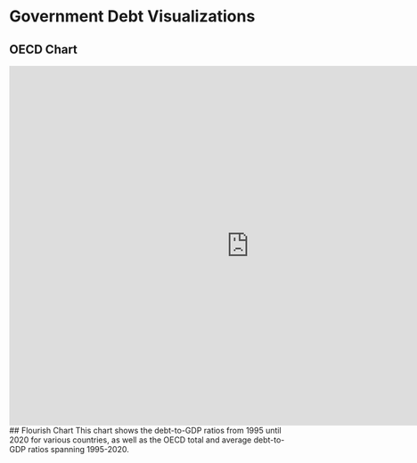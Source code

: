 # Government Debt Visualizations
## OECD Chart
<iframe src="https://data.oecd.org/chart/6vml" width="860" height="645" style="border: 0" mozallowfullscreen="true" webkitallowfullscreen="true" allowfullscreen="true"><a href="https://data.oecd.org/chart/6vml" target="_blank">OECD Chart: General government debt, Total, % of GDP, Annual, 2019</a></iframe>
## Flourish Chart
This chart shows the debt-to-GDP ratios from 1995 until 2020 for various countries, as well as the OECD total and average debt-to-GDP ratios spanning 1995-2020.
<div class="flourish-embed flourish-chart" data-src="visualisation/7691689"><script src="https://public.flourish.studio/resources/embed.js"></script></div>
